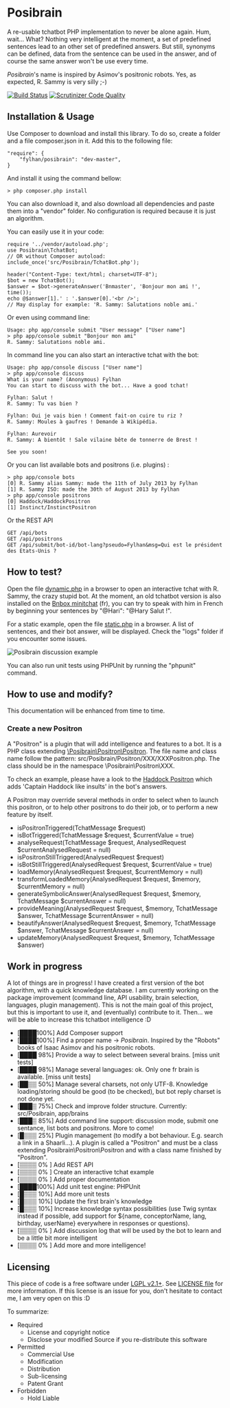 Posibrain
========

A re-usable tchatbot PHP implementation to never be alone again. Hum, wait... What?
Nothing very intelligent at the moment, a set of predefined sentences lead to an other set of predefined answers. But still, synonyms can be defined, data from the sentence can be used in the answer, and of course the same answer won't be use every time.

*Posibrain*'s name is inspired by Asimov's positronic robots. Yes, as expected, R. Sammy is very silly ;-)

[![Build Status](https://travis-ci.org/Fylhan/posibrain.svg)](https://travis-ci.org/Fylhan/posibrain)
[![Scrutinizer Code Quality](https://scrutinizer-ci.com/g/Fylhan/posibrain/badges/quality-score.png?b=master)](https://scrutinizer-ci.com/g/Fylhan/posibrain/?branch=master)

Installation & Usage
------------
Use Composer to download and install this library. To do so, create a folder and a file composer.json in it. Add this to the following file:

    "require": {
        "fylhan/posibrain": "dev-master",
    }
    
And install it using the command bellow:

    > php composer.php install
    
You can also download it, and also download all dependencies and paste them into a "vendor" folder.
No configuration is required because it is just an algorithm.

You can easily use it in your code:

    require '../vendor/autoload.php';
    use Posibrain\TchatBot;
    // OR without Composer autoload: include_once('src/Posibrain/TchatBot.php');

    header("Content-Type: text/html; charset=UTF-8");
    $bot = new TchatBot();
    $answer = $bot->generateAnswer('Bnmaster', 'Bonjour mon ami !', time());
    echo @$answer[1].' : '.$answer[0].'<br />';
    // May display for example: 'R. Sammy: Salutations noble ami.'


Or even using command line:

    Usage: php app/console submit "User message" ["User name"]
    > php app/console submit "Bonjour mon ami"
    R. Sammy: Salutations noble ami.
    
In command line you can also start an interactive tchat with the bot:

    Usage: php app/console discuss ["User name"]
    > php app/console discuss
    What is your name? (Anonymous) Fylhan
	You can start to discuss with the bot... Have a good tchat!
	
	Fylhan: Salut !
	R. Sammy: Tu vas bien ?
	
	Fylhan: Oui je vais bien ! Comment fait-on cuire tu riz ?
	R. Sammy: Moules à gaufres ! Demande à Wikipédia.
	
	Fylhan: Aurevoir
	R. Sammy: A bientôt ! Sale vilaine bête de tonnerre de Brest !
	
	See you soon!

Or you can list available bots and positrons (i.e. plugins) :

	> php app/console bots
	[0] R. Sammy alias Sammy: made the 11th of July 2013 by Fylhan
	[1] R. Sammy ISO: made the 30th of August 2013 by Fylhan
	> php app/console positrons
	[0] Haddock/HaddockPositron
	[1] Instinct/InstinctPositron
	
Or the REST API

	GET /api/bots
	GET /api/positrons
	GET /api/submit/bot-id/bot-lang?pseudo=Fylhan&msg=Qui est le président des Etats-Unis ?
	
How to test?
-----------
Open the file [dynamic.php](https://github.com/Fylhan/posibrain/blob/master/example/dynamic.php) in a browser to open an interactive tchat with R. Sammy, the crazy stupid bot.
At the moment, an old tchatbot version is also installed on the [Bnbox minitchat](http://la-bnbox.fr) (fr), you can try to speak with him in French by beginning your sentences by "@Hari": "@Hary Salut !".

For a static example, open the file [static.php](https://github.com/Fylhan/posibrain/blob/master/example/static.php) in a browser. A list of sentences, and their bot answer, will be displayed. Check the "logs" folder if you encounter some issues.

![Posibrain discussion example](https://raw.github.com/Fylhan/posibrain/master/doc/tchatbot-example.png)

You can also run unit tests using PHPUnit by running the "phpunit" command.

How to use and modify?
-----------
This documentation will be enhanced from time to time.

### Create a new Positron

A "Positron" is a plugin that will add intelligence and features to a bot.
It is a PHP class extending [\Posibrain\Positron\Positron](https://github.com/Fylhan/posibrain/blob/master/src/Posibrain/Positron/Positron.php). The file name and class name follow the pattern: src/Posibrain/Positron/XXX/XXXPositron.php. The class should be in the namespace \Posibrain\Positron\XXX.

To check an example, please have a look to the [Haddock Positron](https://github.com/Fylhan/posibrain/tree/master/src/Posibrain/Positron/Haddock) which adds 'Captain Haddock like insults' in the bot's answers.

A Positron may override several methods in order to select when to launch this positron, or to help other positrons to do their job, or to perform a new feature by itself.

* isPositronTriggered(TchatMessage $request)
* isBotTriggered(TchatMessage $request, $currentValue = true)
* analyseRequest(TchatMessage $request, AnalysedRequest $currentAnalysedRequest = null)
* isPositronStillTriggered(AnalysedRequest $request)
* isBotStillTriggered(AnalysedRequest $request, $currentValue = true)
* loadMemory(AnalysedRequest $request, $currentMemory = null)
* transformLoadedMemory(AnalysedRequest $request, $memory, $currentMemory = null)
* generateSymbolicAnswer(AnalysedRequest $request, $memory, TchatMessage $currentAnswer = null)
* provideMeaning(AnalysedRequest $request, $memory, TchatMessage $answer, TchatMessage $currentAnswer = null)
* beautifyAnswer(AnalysedRequest $request, $memory, TchatMessage $answer, TchatMessage $currentAnswer = null)
* updateMemory(AnalysedRequest $request, $memory, TchatMessage $answer)

Work in progress
----------------
A lot of things are in progress! I have created a first version of the bot algorithm, with a quick knowledge database. I am currently working on the package improvement (command line, API usability, brain selection, languages, plugin management). This is not the main goal of this project, but this is important to use it, and (eventually) contribute to it. Then... we will be able to increase this tchatbot intelligence :D

- [████100%] Add Composer support
- [████100%] Find a proper name -> *Posibrain*. Inspired by the "Robots" books of Isaac Asimov and his positronic robots.
- [████ 98%] Provide a way to select between several brains. [miss unit tests]
- [████ 98%] Manage several languages: ok. Only one fr brain is available. [miss unit tests]
- [██▒▒ 50%] Manage several charsets, not only UTF-8. Knowledge loading/storing should be good (to be checked), but bot reply charset is not done yet.
- [███▒ 75%] Check and improve folder structure. Currently: src/Posibrain, app/brains
- [███▒ 85%] Add command line support: discussion mode, submit one sentance, list bots and positrons. More to come! 
- [█▒▒▒ 25%] Plugin management (to modify a bot behaviour. E.g. search a link in a Shaarli...). A plugin is called a "Positron" and must be a class extending Posibrain\Positron\Positron and with a class name finished by "Positron".
- [▒▒▒▒ 0% ] Add REST API
- [▒▒▒▒ 0% ] Create an interactive tchat example
- [▒▒▒▒ 0% ] Add proper documentation
- [████100%] Add unit test engine: PHPUnit
- [█▒▒▒ 10%] Add more unit tests
- [█▒▒▒ 10%] Update the first brain's knowledge
- [█▒▒▒ 10%] Increase knowledge syntax possibilities (use Twig syntax instead if possible, add support for ${name, conceptorName, lang, birthday, userName} everywhere in responses or questions).
- [▒▒▒▒ 0% ] Add discussion log that will be used by the bot to learn and be a little bit more intelligent
- [▒▒▒▒ 0% ] Add more and more intelligence!


Licensing
--------
This piece of code is a free software under [LGPL v2.1+](http://choosealicense.com/licenses/lgpl-v2.1/). See [LICENSE file](https://github.com/Fylhan/tchatbot/blob/master/LICENSE) for more information. If this license is an issue for you, don't hesitate to contact me, I am very open on this :D

To summarize:

* Required
  * License and copyright notice
  * Disclose your modified Source if you re-distribute this software
* Permitted
  * Commercial Use
  * Modification
  * Distribution
  * Sub-licensing
  * Patent Grant
* Forbidden
  * Hold Liable
